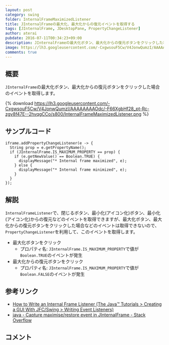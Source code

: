 ```yaml
---
layout: post
category: swing
folder: InternalFrameMaximizedListener
title: JInternalFrameの最大化、最大化からの復元イベントを取得する
tags: [JInternalFrame, JDesktopPane, PropertyChangeListener]
author: aterai
pubdate: 2016-07-11T00:34:23+09:00
description: JInternalFrameの最大化ボタン、最大化からの復元ボタンをクリックした場合のイベントを取得します。
image: https://lh3.googleusercontent.com/-CxgwsouF5Cw/V4JonwQumzI/AAAAAAAAOdc/-F66XgbHf28_pt-Rc-zgv8f47E--2hvqgCCo/s800/InternalFrameMaximizedListener.png
comments: true
---
```

## 概要
`JInternalFrame`の最大化ボタン、最大化からの復元ボタンをクリックした場合のイベントを取得します。

{% download https://lh3.googleusercontent.com/-CxgwsouF5Cw/V4JonwQumzI/AAAAAAAAOdc/-F66XgbHf28_pt-Rc-zgv8f47E--2hvqgCCo/s800/InternalFrameMaximizedListener.png %}

## サンプルコード
<pre class="prettyprint"><code>iframe.addPropertyChangeListener(e -&gt; {
  String prop = e.getPropertyName();
  if (JInternalFrame.IS_MAXIMUM_PROPERTY == prop) {
    if (e.getNewValue() == Boolean.TRUE) {
      displayMessage("* Internal frame maximized", e);
    } else {
      displayMessage("* Internal frame minimized", e);
    }
  }
});
</code></pre>

## 解説
`InternalFrameListener`で、閉じるボタン、最小化(アイコン化)ボタン、最小化(アイコン化)からの復元などのイベントを取得できますが、最大化ボタン、最大化からの復元ボタンをクリックした場合などのイベントは取得できないので、`PropertyChangeListener`を利用して、このイベントを取得します。

- 最大化ボタンをクリック
    - プロパティ名: `JInternalFrame.IS_MAXIMUM_PROPERTY`で値が`Boolean.TRUE`のイベントが発生
- 最大化からの復元ボタンをクリック
    - プロパティ名: `JInternalFrame.IS_MAXIMUM_PROPERTY`で値が`Boolean.FALSE`のイベントが発生

<!-- dummy comment line for breaking list -->

## 参考リンク
- [How to Write an Internal Frame Listener (The Java™ Tutorials > Creating a GUI With JFC/Swing > Writing Event Listeners)](https://docs.oracle.com/javase/tutorial/uiswing/events/internalframelistener.html)
- [java - Capture maximise/restore event in JInternalFrame - Stack Overflow](https://stackoverflow.com/questions/38219219/capture-maximise-restore-event-in-jinternalframe/38220378#38220378)

<!-- dummy comment line for breaking list -->

## コメント
